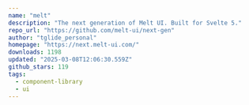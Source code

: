 ```yaml
---
name: "melt"
description: "The next generation of Melt UI. Built for Svelte 5."
repo_url: "https://github.com/melt-ui/next-gen"
author: "tglide_personal"
homepage: "https://next.melt-ui.com/"
downloads: 1198
updated: "2025-03-08T12:06:30.559Z"
github_stars: 119
tags: 
  - component-library
  - ui
---
```

